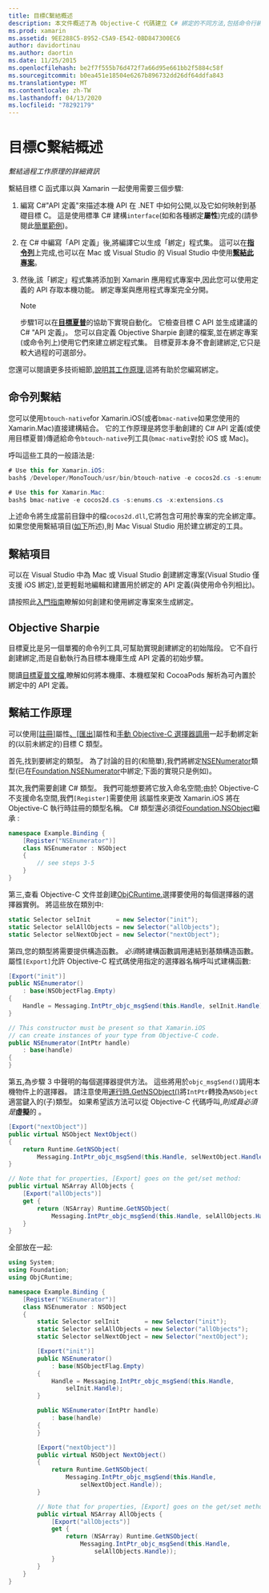 ```yaml
---
title: 目標C繫結概述
description: 本文件概述了為 Objective-C 代碼建立 C# 綁定的不同方法,包括命令行綁定、綁定專案和目標夏普。 它還討論了綁定的工作原理。
ms.prod: xamarin
ms.assetid: 9EE288C5-8952-C5A9-E542-0BD847300EC6
author: davidortinau
ms.author: daortin
ms.date: 11/25/2015
ms.openlocfilehash: be2f7f555b76d472f7a66d95e661bb2f5884c58f
ms.sourcegitcommit: b0ea451e18504e6267b896732dd26df64ddfa843
ms.translationtype: MT
ms.contentlocale: zh-TW
ms.lasthandoff: 04/13/2020
ms.locfileid: "78292179"
---
```

# <a name="overview-of-objective-c-bindings"></a>目標C繫結概述

_繫結過程工作原理的詳細資訊_

繫結目標 C 函式庫以與 Xamarin 一起使用需要三個步驟:

1. 編寫 C#"API 定義"來描述本機 API 在 .NET 中如何公開,以及它如何映射到基礎目標 C。 這是使用標準 C# 建構`interface`(如和各種綁定**屬性**)完成的(請參閱此[簡單範例](~/cross-platform/macios/binding/objective-c-libraries.md#Binding_an_API))。

2. 在 C# 中編寫「API 定義」後,將編譯它以生成「綁定」程式集。 這可以在[**指令列**](#commandline)上完成,也可以在 Mac 或 Visual Studio 的 Visual Studio 中使用[**繫結此專案**](#bindingproject)。

3. 然後,該「綁定」程式集將添加到 Xamarin 應用程式專案中,因此您可以使用定義的 API 存取本機功能。
   綁定專案與應用程式專案完全分開。

   > [!NOTE]
   > 步驟1可以在[**目標夏普**](#objectivesharpie)的協助下實現自動化。 它檢查目標 C API 並生成建議的 C# "API 定義」。 您可以自定義 Objective Sharpie 創建的檔案,並在綁定專案(或命令列上)使用它們來建立綁定程式集。 目標夏菲本身不會創建綁定,它只是較大過程的可選部分。

您還可以閱讀更多技術細節,[說明其工作原理](#howitworks),這將有助於您編寫綁定。

<a name="Command_Line_Bindings" /><a name="commandline" />

## <a name="command-line-bindings"></a>命令列繫結

您可以使用`btouch-native`for Xamarin.iOS(或者`bmac-native`如果您使用的 Xamarin.Mac)直接建構結合。 它的工作原理是將您手動創建的 C# API 定義(或使用目標夏普)傳遞給命令`btouch-native`列工具(`bmac-native`對於 iOS 或 Mac)。

呼叫這些工具的一般語法是:

```csharp
# Use this for Xamarin.iOS:
bash$ /Developer/MonoTouch/usr/bin/btouch-native -e cocos2d.cs -s:enums.cs -x:extensions.cs
```

```csharp
# Use this for Xamarin.Mac:
bash$ bmac-native -e cocos2d.cs -s:enums.cs -x:extensions.cs
```

上述命令將生成當前目錄中的檔`cocos2d.dll`,它將包含可用於專案的完全綁定庫。 如果您使用繫結項目([如下](#bindingproject)所述),則 Mac Visual Studio 用於建立綁定的工具。

<a name="bindingproject" />

## <a name="binding-project"></a>繫結項目

可以在 Visual Studio 中為 Mac 或 Visual Studio 創建綁定專案(Visual Studio 僅支援 iOS 綁定),並更輕鬆地編輯和建置用於綁定的 API 定義(與使用命令列相比)。

請按照此[入門指南](~/cross-platform/macios/binding/objective-c-libraries.md#Getting_Started)瞭解如何創建和使用綁定專案來生成綁定。

<a name="objectivesharpie" />

## <a name="objective-sharpie"></a>Objective Sharpie

目標夏比是另一個單獨的命令列工具,可幫助實現創建綁定的初始階段。 它不自行創建綁定,而是自動執行為目標本機庫生成 API 定義的初始步驟。

閱讀[目標夏普文檔](~/cross-platform/macios/binding/objective-sharpie/index.md),瞭解如何將本機庫、本機框架和 CocoaPods 解析為可內置於綁定中的 API 定義。

<a name="howitworks" />

## <a name="how-binding-works"></a>繫結工作原理

可以使用[[註冊]](xref:Foundation.RegisterAttribute)屬性[、[匯出]](xref:Foundation.ExportAttribute)屬性和[手動 Objective-C 選擇器調用](~/ios/internals/objective-c-selectors.md)一起手動綁定新的(以前未綁定的)目標 C 類型。

首先,找到要綁定的類型。 為了討論的目的(和簡單),我們將綁定[NSENumerator](https://developer.apple.com/documentation/foundation/nsenumerator)類型(已在[Foundation.NSENumerator](xref:Foundation.NSEnumerator)中綁定;下面的實現只是例如)。

其次,我們需要創建 C# 類型。 我們可能想要將它放入命名空間;由於 Objective-C 不支援命名空間,我們`[Register]`需要使用 該屬性來更改 Xamarin.iOS 將在 Objective-C 執行時註冊的類型名稱。 C# 類型還必須從[Foundation.NSObject](xref:Foundation.NSObject)繼承 :

```csharp
namespace Example.Binding {
    [Register("NSEnumerator")]
    class NSEnumerator : NSObject
    {
        // see steps 3-5
    }
}
```

第三,查看 Objective-C 文件並創建[ObjCRuntime.](xref:ObjCRuntime.Selector)選擇要使用的每個選擇器的選擇器實例。 將這些放在類別中:

```csharp
static Selector selInit       = new Selector("init");
static Selector selAllObjects = new Selector("allObjects");
static Selector selNextObject = new Selector("nextObject");
```

第四,您的類型將需要提供構造函數。 *必須*將建構函數調用連結到基類構造函數。 屬性`[Export]`允許 Objective-C 程式碼使用指定的選擇器名稱呼叫式建構函數:

```csharp
[Export("init")]
public NSEnumerator()
    : base(NSObjectFlag.Empty)
{
    Handle = Messaging.IntPtr_objc_msgSend(this.Handle, selInit.Handle);
}
```

```csharp
// This constructor must be present so that Xamarin.iOS
// can create instances of your type from Objective-C code.
public NSEnumerator(IntPtr handle)
    : base(handle)
{
}
```

第五,為步驟 3 中聲明的每個選擇器提供方法。 這些將用於`objc_msgSend()`調用本機物件上的選擇器。 請注意使用[運行時.GetNSObject()](xref:ObjCRuntime.Runtime.GetNSObject*)將`IntPtr`轉換為`NSObject`適當鍵入的(子)類型。 如果希望該方法可以從 Objective-C 代碼呼叫,*則成員必須是***虛擬**的 。

```csharp
[Export("nextObject")]
public virtual NSObject NextObject()
{
    return Runtime.GetNSObject(
        Messaging.IntPtr_objc_msgSend(this.Handle, selNextObject.Handle));
}
```

```csharp
// Note that for properties, [Export] goes on the get/set method:
public virtual NSArray AllObjects {
    [Export("allObjects")]
    get {
        return (NSArray) Runtime.GetNSObject(
            Messaging.IntPtr_objc_msgSend(this.Handle, selAllObjects.Handle));
    }
}
```

全部放在一起:

```csharp
using System;
using Foundation;
using ObjCRuntime;

namespace Example.Binding {
    [Register("NSEnumerator")]
    class NSEnumerator : NSObject
    {
        static Selector selInit       = new Selector("init");
        static Selector selAllObjects = new Selector("allObjects");
        static Selector selNextObject = new Selector("nextObject");

        [Export("init")]
        public NSEnumerator()
            : base(NSObjectFlag.Empty)
        {
            Handle = Messaging.IntPtr_objc_msgSend(this.Handle,
                selInit.Handle);
        }

        public NSEnumerator(IntPtr handle)
            : base(handle)
        {
        }

        [Export("nextObject")]
        public virtual NSObject NextObject()
        {
            return Runtime.GetNSObject(
                Messaging.IntPtr_objc_msgSend(this.Handle,
                    selNextObject.Handle));
        }

        // Note that for properties, [Export] goes on the get/set method:
        public virtual NSArray AllObjects {
            [Export("allObjects")]
            get {
                return (NSArray) Runtime.GetNSObject(
                    Messaging.IntPtr_objc_msgSend(this.Handle,
                        selAllObjects.Handle));
            }
        }
    }
}
```

